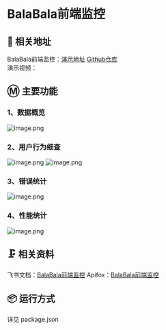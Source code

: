 # BalaBala前端监控

## 📃 相关地址

BalaBala前端监控：[演示地址](https://blbl.ucstu.com) [Github仓库](https://github.com/ucstu/balabala_monitor)\
演示视频：

## Ⓜ️ 主要功能

### 1、数据概览

![image.png](https://s2.loli.net/2022/11/01/OXdPrug2hFU5Ii4.png)

### 2、用户行为细查

![image.png](https://s2.loli.net/2022/11/01/VTcLmklaMjFexG4.png)
![image.png](https://s2.loli.net/2022/11/01/ERoUbIPcynfCiu9.png)

### 3、错误统计

![image.png](https://s2.loli.net/2022/11/01/4nRLvUdSHKipDBZ.png)

### 4、性能统计

![image.png](https://s2.loli.net/2022/11/01/73vKmzL5ydtZInx.png)

## 🗜️ 相关资料

飞书文档：[BalaBala前端监控](https://mwf87t1cr6.feishu.cn/docx/doxcnHr5cIqOFCkYc0PmD7ipDkg)
Apifox：[BalaBala前端监控](https://www.apifox.cn/apidoc/shared-c6f4b973-c986-4bc3-b2c5-341736e09646)

## 📦 运行方式

详见 package.json
